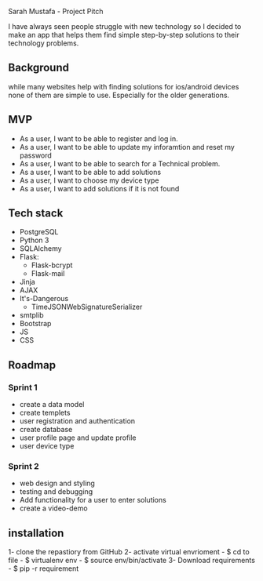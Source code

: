 Sarah Mustafa - Project Pitch

I have always seen people struggle with new technology so I decided to make an app that helps them find simple step-by-step solutions to their technology problems.
## Background
while many websites help with finding solutions for ios/android devices none of them are simple to use. Especially for the older generations.

## MVP


- As a user, I want to be able to register and log in.
- As a user, I want to be able to update my inforamtion and reset my password
- As a user, I want to be able to search for a Technical problem.
- As a user, I want to be able to add solutions 
- As a user, I want to choose my device type
- As a user, I want to add solutions if it is not found 
## Tech stack

  - PostgreSQL
  - Python 3
  - SQLAlchemy 
  - Flask:
    - Flask-bcrypt
    - Flask-mail
  - Jinja
  - AJAX
  - It's-Dangerous
    - TimeJSONWebSignatureSerializer
  - smtplib
  - Bootstrap
  - JS
  - CSS
## Roadmap

### Sprint 1
- create a data model
- create templets
- user registration and authentication
- create database 
- user profile page and update profile
- user device type

### Sprint 2
- web design and styling 
- testing and debugging
- Add functionality for a user to enter solutions 
- create a video-demo

## installation 
1- clone the repastiory from GitHub
2- activate virtual envrioment 
    - $ cd to file
    - $ virtualenv env
    - $ source env/bin/activate
3- Download requirements
    - $ pip -r requirement

